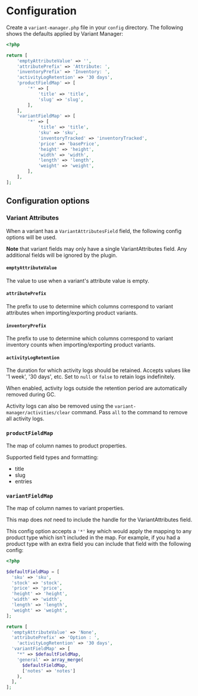 # Configuration

Create a `variant-manager.php` file in your `config` directory. The following shows the defaults applied by Variant Manager:

```php
<?php

return [
	'emptyAttributeValue' => '',
	'attributePrefix' => 'Attribute: ',
	'inventoryPrefix' => 'Inventory: ',
	'activityLogRetention' => '30 days',
	'productFieldMap' => [
		'*' => [
			'title' => 'title',
			'slug' => 'slug',
		],
	],
	'variantFieldMap' => [
		'*' => [
			'title' => 'title',
			'sku' => 'sku',
			'inventoryTracked' => 'inventoryTracked',
			'price' => 'basePrice',
			'height' => 'height',
			'width' => 'width',
			'length' => 'length',
			'weight' => 'weight',
		],
	],
];
```

## Configuration options

### Variant Attributes

When a variant has a `VariantAttributesField` field, the following config options will be used.

**Note** that variant fields may only have a single VariantAttributes field. Any additional fields will be ignored by the plugin.

#### `emptyAttributeValue`

The value to use when a variant's attribute value is empty.

####  `attributePrefix`

The prefix to use to determine which columns correspond to variant attributes when importing/exporting product variants.

####  `inventoryPrefix`

The prefix to use to determine which columns correspond to variant inventory counts when importing/exporting product variants.

#### `activityLogRetention`

The duration for which activity logs should be retained. Accepts values like '1 week', '30 days', etc. Set to `null` or `false` to retain logs indefinitely.

When enabled, activity logs outside the retention period are automatically removed during GC.

Activity logs can also be removed using the `variant-manager/activities/clear` command. Pass `all` to the command to remove all activity logs.

### `productFieldMap`

The map of column names to product properties.

Supported field types and formatting:
<!-- TODO -->
- title
- slug
- entries

### `variantFieldMap`

The map of column names to variant properties.

This map does _not_ need to include the handle for the VariantAttributes field.

This config option accepts a `'*'` key which would apply the mapping to any product type which isn't included in the map. For example, if you had a product type with an extra field you can include that field with the following config:

```php
<?php

$defaultFieldMap = [
  'sku' => 'sku',
  'stock' => 'stock',
  'price' => 'price',
  'height' => 'height',
  'width' => 'width',
  'length' => 'length',
  'weight' => 'weight',
];

return [
  'emptyAttributeValue' => 'None',
  'attributePrefix' => 'Option : ',
	'activityLogRetention' => '30 days',
  'variantFieldMap' => [
    "*" => $defaultFieldMap,
    'general' => array_merge(
      $defaultFieldMap,
      ['notes' => 'notes']
    ),
  ],
];
```
